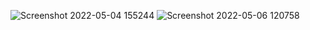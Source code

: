 ![Screenshot 2022-05-04 155244](https://user-images.githubusercontent.com/72566175/186961527-461849f5-ac17-445f-9811-a05f1b5f9d77.jpg)
![Screenshot 2022-05-06 120758](https://user-images.githubusercontent.com/72566175/186961587-a2e4dcfa-3976-41f2-a011-ff9132c17fb0.jpg)

